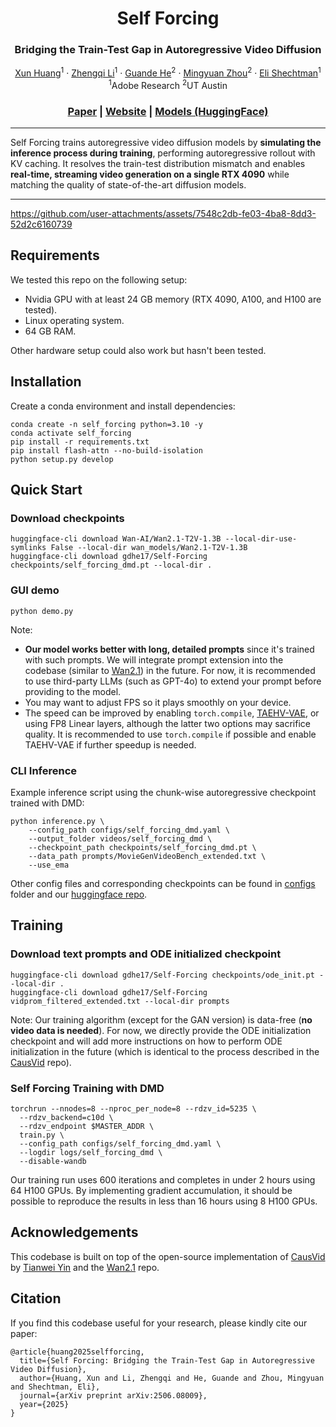 <p align="center">
<h1 align="center">Self Forcing</h1>
<h3 align="center">Bridging the Train-Test Gap in Autoregressive Video Diffusion</h3>
</p>
<p align="center">
  <p align="center">
    <a href="https://www.xunhuang.me/">Xun Huang</a><sup>1</sup>
    ·
    <a href="https://zhengqili.github.io/">Zhengqi Li</a><sup>1</sup>
    ·
    <a href="https://guandehe.github.io/">Guande He</a><sup>2</sup>
    ·
    <a href="https://mingyuanzhou.github.io/">Mingyuan Zhou</a><sup>2</sup>
    ·
    <a href="https://research.adobe.com/person/eli-shechtman/">Eli Shechtman</a><sup>1</sup><br>
    <sup>1</sup>Adobe Research <sup>2</sup>UT Austin
  </p>
  <h3 align="center"><a href="https://arxiv.org/abs/2506.08009">Paper</a> | <a href="https://self-forcing.github.io">Website</a> | <a href="https://huggingface.co/gdhe17/Self-Forcing/tree/main">Models (HuggingFace)</a></h3>
</p>

---

Self Forcing trains autoregressive video diffusion models by **simulating the inference process during training**, performing autoregressive rollout with KV caching. It resolves the train-test distribution mismatch and enables **real-time, streaming video generation on a single RTX 4090** while matching the quality of state-of-the-art diffusion models.

---


https://github.com/user-attachments/assets/7548c2db-fe03-4ba8-8dd3-52d2c6160739


## Requirements
We tested this repo on the following setup:
* Nvidia GPU with at least 24 GB memory (RTX 4090, A100, and H100 are tested).
* Linux operating system.
* 64 GB RAM.

Other hardware setup could also work but hasn't been tested.

## Installation
Create a conda environment and install dependencies:
```
conda create -n self_forcing python=3.10 -y
conda activate self_forcing
pip install -r requirements.txt
pip install flash-attn --no-build-isolation
python setup.py develop
```

## Quick Start
### Download checkpoints
```
huggingface-cli download Wan-AI/Wan2.1-T2V-1.3B --local-dir-use-symlinks False --local-dir wan_models/Wan2.1-T2V-1.3B
huggingface-cli download gdhe17/Self-Forcing checkpoints/self_forcing_dmd.pt --local-dir .
```

### GUI demo
```
python demo.py
```
Note:
* **Our model works better with long, detailed prompts** since it's trained with such prompts. We will integrate prompt extension into the codebase (similar to [Wan2.1](https://github.com/Wan-Video/Wan2.1/tree/main?tab=readme-ov-file#2-using-prompt-extention)) in the future. For now, it is recommended to use third-party LLMs (such as GPT-4o) to extend your prompt before providing to the model.
* You may want to adjust FPS so it plays smoothly on your device.
* The speed can be improved by enabling `torch.compile`, [TAEHV-VAE](https://github.com/madebyollin/taehv/), or using FP8 Linear layers, although the latter two options may sacrifice quality. It is recommended to use `torch.compile` if possible and enable TAEHV-VAE if further speedup is needed.

### CLI Inference
Example inference script using the chunk-wise autoregressive checkpoint trained with DMD:
```
python inference.py \
    --config_path configs/self_forcing_dmd.yaml \
    --output_folder videos/self_forcing_dmd \
    --checkpoint_path checkpoints/self_forcing_dmd.pt \
    --data_path prompts/MovieGenVideoBench_extended.txt \
    --use_ema
```
Other config files and corresponding checkpoints can be found in [configs](configs) folder and our [huggingface repo](https://huggingface.co/gdhe17/Self-Forcing/tree/main/checkpoints).

## Training
### Download text prompts and ODE initialized checkpoint
```
huggingface-cli download gdhe17/Self-Forcing checkpoints/ode_init.pt --local-dir .
huggingface-cli download gdhe17/Self-Forcing vidprom_filtered_extended.txt --local-dir prompts
```
Note: Our training algorithm (except for the GAN version) is data-free (**no video data is needed**). For now, we directly provide the ODE initialization checkpoint and will add more instructions on how to perform ODE initialization in the future (which is identical to the process described in the [CausVid](https://github.com/tianweiy/CausVid) repo).

### Self Forcing Training with DMD
```
torchrun --nnodes=8 --nproc_per_node=8 --rdzv_id=5235 \
  --rdzv_backend=c10d \
  --rdzv_endpoint $MASTER_ADDR \
  train.py \
  --config_path configs/self_forcing_dmd.yaml \
  --logdir logs/self_forcing_dmd \
  --disable-wandb
```
Our training run uses 600 iterations and completes in under 2 hours using 64 H100 GPUs. By implementing gradient accumulation, it should be possible to reproduce the results in less than 16 hours using 8 H100 GPUs.

## Acknowledgements
This codebase is built on top of the open-source implementation of [CausVid](https://github.com/tianweiy/CausVid) by [Tianwei Yin](https://tianweiy.github.io/) and the [Wan2.1](https://github.com/Wan-Video/Wan2.1) repo.

## Citation
If you find this codebase useful for your research, please kindly cite our paper:
```
@article{huang2025selfforcing,
  title={Self Forcing: Bridging the Train-Test Gap in Autoregressive Video Diffusion},
  author={Huang, Xun and Li, Zhengqi and He, Guande and Zhou, Mingyuan and Shechtman, Eli},
  journal={arXiv preprint arXiv:2506.08009},
  year={2025}
}
```
